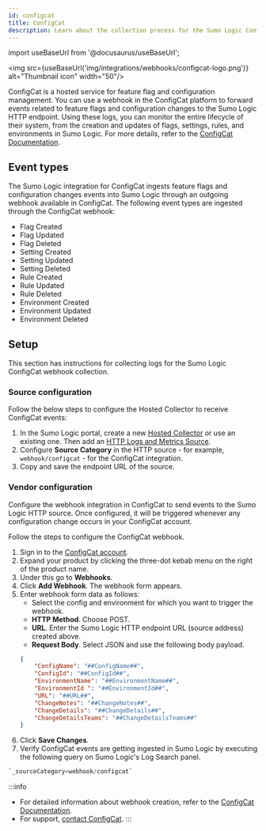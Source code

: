 ```yaml
---
id: configcat
title: ConfigCat
description: Learn about the collection process for the Sumo Logic ConfigCat integration.
---
```

import useBaseUrl from '@docusaurus/useBaseUrl';

<img src={useBaseUrl('img/integrations/webhooks/configcat-logo.png')} alt="Thumbnail icon" width="50"/>

ConfigCat is a hosted service for feature flag and configuration management. You can use a webhook in the ConfigCat platform to forward events related to feature flags and configuration changes to the Sumo Logic HTTP endpoint. Using these logs, you can monitor the entire lifecycle of their system, from the creation and updates of flags, settings, rules, and environments in Sumo Logic. For more details, refer to the [ConfigCat Documentation](https://configcat.com/docs/getting-started/).

## Event types

The Sumo Logic integration for ConfigCat ingests feature flags and configuration changes events into Sumo Logic through an outgoing webhook available in ConfigCat. The following event types are ingested through the ConfigCat webhook:
- Flag Created
- Flag Updated
- Flag Deleted
- Setting Created
- Setting Updated
- Setting Deleted
- Rule Created
- Rule Updated
- Rule Deleted
- Environment Created
- Environment Updated
- Environment Deleted

## Setup

This section has instructions for collecting logs for the Sumo Logic ConfigCat webhook collection.

### Source configuration

Follow the below steps to configure the Hosted Collector to receive ConfigCat events:

1. In the Sumo Logic portal, create a new [Hosted Collector](/docs/send-data/hosted-collectors/configure-hosted-collector/) or use an existing one. Then add an [HTTP Logs and Metrics Source](/docs/send-data/hosted-collectors/http-source/logs-metrics/#configure-an-httplogs-and-metrics-source).
2. Configure **Source Category** in the HTTP source - for example, `webhook/configcat` - for the ConfigCat integration.
3. Copy and save the endpoint URL of the source.

### Vendor configuration

Configure the webhook integration in ConfigCat to send events to the Sumo Logic HTTP source. Once configured, it will be triggered whenever any configuration change occurs in your ConfigCat account.

Follow the steps to configure the ConfigCat webhook.

1. Sign in to the [ConfigCat account](https://app.configcat.com/auth/signup).
2. Expand your product by clicking the three-dot kebab menu on the right of the product name.
3. Under this go to **Webhooks**.
4. Click **Add Webhook**. The webhook form appears.
5. Enter webhook form data as follows:
    - Select the config and environment for which you want to trigger the webhook.
    - **HTTP Method**. Choose POST.
    - **URL**. Enter the Sumo Logic HTTP endpoint URL (source address) created above.
    - **Request Body**. Select JSON and use the following body payload.
    ```json
    {
        "ConfigName": "##ConfigName##",
        "ConfigId": "##ConfigId##",
        "EnvironmentName": "##EnvironmentName##",
        "EnvironmentId ": "##EnvironmentId##",
        "URL": "##URL##",
        "ChangeNotes": "##ChangeNotes##",
        "ChangeDetails": "##ChangeDetails##",
        "ChangeDetailsTeams": "##ChangeDetailsTeams##"    
    }
    ```
6. Click **Save Changes**.
7. Verify ConfigCat events are getting ingested in Sumo Logic by executing the following query on Sumo Logic's Log Search panel.
```sql
`_sourceCategory=webhook/configcat`
```

:::info
- For detailed information about webhook creation, refer to the [ConfigCat Documentation](https://configcat.com/docs/advanced/notifications-webhooks/).
- For support, [contact ConfigCat](https://configcat.com/support/).
:::
